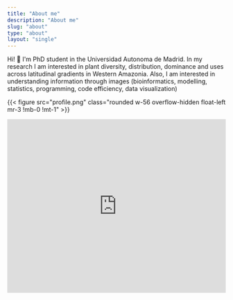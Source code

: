 ```yaml
---
title: "About me"
description: "About me"
slug: "about"
type: "about"
layout: "single"
---
```


Hi! :wave: I'm PhD student in the Universidad Autonoma de Madrid.
In my research I am interested in plant diversity, distribution, dominance and uses across latitudinal gradients in Western Amazonia.
Also, I am interested in understanding information through images (bioinformatics, modelling, statistics, programming, code efficiency, data visualization)

{{< figure src="profile.png" class="rounded w-56 overflow-hidden float-left mr-3 !mb-0 !mt-1" >}}

<iframe height="400" width="100%" frameborder="no" src="https://puason.shinyapps.io/Species"> </iframe>
